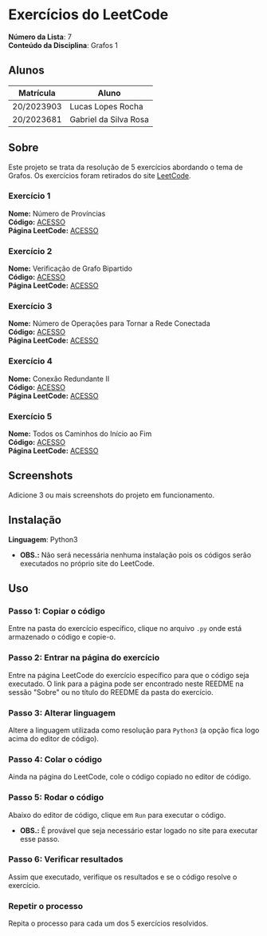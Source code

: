 # Exercícios do LeetCode

**Número da Lista**: 7<br>
**Conteúdo da Disciplina**: Grafos 1<br>

## Alunos
|Matrícula | Aluno |
| -- | -- |
| 20/2023903  | Lucas Lopes Rocha |
| 20/2023681  | Gabriel da Silva Rosa |

## Sobre 
Este projeto se trata da resolução de 5 exercícios abordando o tema de Grafos. Os exercícios foram retirados do site [LeetCode](https://leetcode.com/tag/graph/).

### Exercício 1
**Nome:** Número de Províncias<br>
**Código:** [ACESSO](NumeroProvincias/)<br>
**Página LeetCode:** [ACESSO](https://leetcode.com/problems/number-of-provinces/)<br>

### Exercício 2
**Nome:** Verificação de Grafo Bipartido<br>
**Código:** [ACESSO](GrafoBipartido/)<br>
**Página LeetCode:** [ACESSO](https://leetcode.com/problems/is-graph-bipartite/)<br>

### Exercício 3
**Nome:** Número de Operações para Tornar a Rede Conectada<br>
**Código:** [ACESSO](RedeConectada/)<br>
**Página LeetCode:** [ACESSO](https://leetcode.com/problems/number-of-operations-to-make-network-connected/)<br>

### Exercício 4
**Nome:** Conexão Redundante II<br>
**Código:** [ACESSO](ConexaoRedundante/)<br>
**Página LeetCode:** [ACESSO](https://leetcode.com/problems/redundant-connection-ii/)<br>

### Exercício 5
**Nome:** Todos os Caminhos do Início ao Fim<br>
**Código:** [ACESSO](TodosOsCaminhosDoInícioAoFim/)<br>
**Página LeetCode:** [ACESSO](https://leetcode.com/problems/all-paths-from-source-to-target/)<br>

## Screenshots
Adicione 3 ou mais screenshots do projeto em funcionamento.

## Instalação 
**Linguagem**: Python3<br>
- **OBS.:** Não será necessária nenhuma instalação pois os códigos serão executados no próprio site do LeetCode.

## Uso 

### Passo 1: Copiar o código
Entre na pasta do exercício específico, clique no arquivo `.py` onde está armazenado o código e copie-o.

### Passo 2: Entrar na página do exercício
Entre na página LeetCode do exercício específico para que o código seja executado. O link para a página pode ser encontrado neste REEDME na sessão "Sobre" ou no título do REEDME da pasta do exercício.

### Passo 3: Alterar linguagem
Altere a linguagem utilizada como resolução para `Python3` (a opção fica logo acima do editor de código).

### Passo 4: Colar o código
Ainda na página do LeetCode, cole o código copiado no editor de código.

### Passo 5: Rodar o código
Abaixo do editor de código, clique em `Run` para executar o código.
- **OBS.:** É provável que seja necessário estar logado no site para executar esse passo.

### Passo 6: Verificar resultados
Assim que executado, verifique os resultados e se o código resolve o exercício.

### Repetir o processo
Repita o processo para cada um dos 5 exercícios resolvidos.
